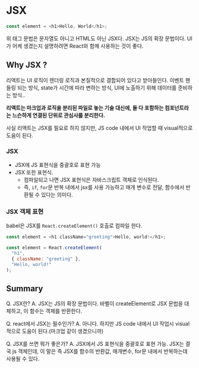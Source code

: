 # JSX

```js
const element = <h1>Hello, World</h1>;
```

위 태그 문법은 문자열도 아니고 HTML도 아닌 JSX다. JSX는 JS의 확장 문법이다. UI가 어케 생겼는지 설명하려면 React와 함께 사용하는 것이 좋다.

## Why JSX ?

리액트는 UI 로직이 렌더링 로직과 본질적으로 결합되어 있다고 받아들인다. 이벤트 핸들링 되는 방식, state가 시간에 따라 변하는 방식, UI에 노출하기 위해 데이터를 준비하는 방식..

**리액트는 마크업과 로직을 분리된 파일로 놓는 기술 대신에, 둘 다 포함하는 컴포넌트라는 느슨하게 연결된 단위로 관심사를 분리한다.**

사실 리액트는 JSX를 필요로 하지 않지만, JS code 내에서 UI 작업할 때 visual적으로 도움이 된다.

### JSX

- JSX에 JS 표현식을 중괄호로 표현 가능
- JSX 또한 표현식.
  - 컴파일되고 나면 JSX 표현식은 자바스크립트 객체로 인식된다.
  - 즉, `if`, `for`문 반복 내에서 jsx를 사용 가능하고 매개 변수로 전달, 함수에서 반환될 수 있다는 의미다.

### JSX 객체 표현

babel은 JSX를 `React.createElement()` 호출로 컴파일 한다.

```js
const element = <h1 className="greeting">Hello, world!</h1>;
```

```js
const element = React.createElement(
  "h1",
  { className: "greeting" },
  "Hello, world!"
);
```

## Summary

Q. JSX란?
A. JSX는 JS의 확장 문법이다. 바벨이 createElement로 JSX 문법을 대체하고, 이 함수는 객체를 반환한다.

Q. react에서 JSX는 필수인가?
A. 아니다. 하지만 JS code 내에서 UI 작업시 visual적으로 도움이 된다.(마크업 같이 생겼으니까)

Q. JSX를 쓰면 뭐가 좋은가?
A. JSX에서 JS 표현식을 중괄호로 표현 가능. JSX는 결국 js 객체인데, 이 말은 즉 JSX를 함수의 반환값, 매개변수, for문 내에서 반복하는데 사용될 수 있다.

